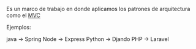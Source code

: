 Es un marco de trabajo en donde aplicamos los patrones de  arquitectura como el [MVC](MVC.md)

Ejemplos:

java -> Spring
Node -> Express
Python -> Djando
PHP -> Laravel
